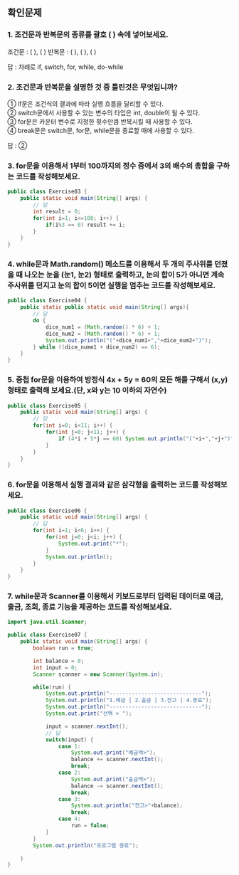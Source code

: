 ## 확인문제
### 1. 조건문과 반복문의 종류를 괄호 ( ) 속에 넣어보세요.
조건문 : ( ), ( )
반복문 : ( ), ( ), ( )

답 : 차례로 if, switch, for, while, do-while

### 2. 조건문과 반복문을 설명한 것 중 틀린것은 무엇입니까?
① if문은 조건식의 결과에 따라 실행 흐름을 달리할 수 있다.  
② switch문에서 사용할 수 있는 변수의 타입은 int, double이 될 수 있다.  
③ for문은 카운터 변수로 지정한 횟수만큼 반복시킬 때 사용할 수 있다.  
④ break문은 switch문, for문, while문을 종료할 때에 사용할 수 있다.

답 : ②

### 3. for문을 이용해서 1부터 100까지의 정수 중에서 3의 배수의 총합을 구하는 코드를 작성해보세요.
```java
public class Exercise03 {
    public static void main(String[] args) {
        // 답
        int result = 0;
        for(int i=1; i<=100; i++) {
            if(i%3 == 0) result += i;
        }
    }
}
```

### 4. while문과 Math.random() 메소드를 이용해서 두 개의 주사위를 던졌을 때 나오는 눈을 (눈1, 눈2) 형태로 출력하고, 눈의 합이 5가 아니면 계속 주사위를 던지고 눈의 합이 5이면 실행을 멈추는 코드를 작성해보세요.  
```java
public class Exercise04 {
    public static public static void main(String[] args){
        // 답
        do {
            dice_num1 = (Math.random() * 6) + 1;
            dice_num2 = (Math.random() * 6) + 1;
            System.out.println("("+dice_num1+","+dice_num2+")");
        } while ((dice_nume1 + dice_num2) == 6);
    }
}
```
### 5. 중첩 for문을 이용하여 방정식 4x + 5y = 60의 모든 해를 구해서 (x,y) 형태로 출력해 보세요.(단, x와 y는 10 이하의 자연수)
```java
public class Exercise05 {
    public static void main(String[] args) {
        // 답
        for(int i=0; i<11; i++) {
            for(int j=0; j<11; j++) {
                if (4*i + 5*j == 60) System.out.println("("+i+","+j+")");
            }
        }
    }
}
```

### 6. for문을 이용해서 실행 결과와 같은 삼각형을 출력하는 코드를 작성해보세요.
```java
public class Exercise06 {
    public static void main(String[] args) {
        // 답
        for(int i=1; i<6; i++) {
            for(int j=0; j<i; j++) {
                System.out.print("*");
            }
            System.out.println();
        }
    }
}
```

### 7. while문과 Scanner를 이용해서 키보드로부터 입력된 데이터로 예금, 출금, 조회, 종료 기능을 제공하는 코드를 작성해보세요.
```java
import java.util.Scanner;

public class Exercise07 {
    public static void main(String[] args) {
        boolean run = true;

        int balance = 0;
        int input = 0;
        Scanner scanner = new Scanner(System.in);

        while(run) {
            System.out.println("-----------------------------");
            System.out.println("1.예금 | 2.출금 | 3.잔고 | 4.종료");
            System.out.println("-----------------------------");
            System.out.print("선택 > ");

            input = scanner.nextInt();
            // 답
            switch(input) {
                case 1:
                    System.out.print("예금액>");
                    balance += scanner.nextInt();
                    break;
                case 2:
                    System.out.print("출금액>");
                    balance -= scanner.nextInt();
                    break;
                case 3:
                    System.out.println("잔고>"+balance);
                    break;
                case 4:
                    run = false;
            }
        }
        System.out.println("프로그램 종료");

    }
}
```